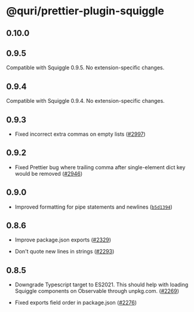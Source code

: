 # @quri/prettier-plugin-squiggle

## 0.10.0

## 0.9.5

Compatible with Squiggle 0.9.5. No extension-specific changes.

## 0.9.4

Compatible with Squiggle 0.9.4. No extension-specific changes.

## 0.9.3

* Fixed incorrect extra commas on empty lists ([#2997](https://github.com/quantified-uncertainty/squiggle/pull/2997))

## 0.9.2

* Fixed Prettier bug where trailing comma after single-element dict key would be removed ([#2946](https://github.com/quantified-uncertainty/squiggle/pull/2946))

## 0.9.0

* Improved formatting for pipe statements and newlines ([`b5d1394`](https://github.com/quantified-uncertainty/squiggle/commit/b5d139465c72a742b0ac319068d4acc1d7ab0e4d))

## 0.8.6

* Improve package.json exports ([#2329](https://github.com/quantified-uncertainty/squiggle/pull/2329))

* Don't quote new lines in strings ([#2293](https://github.com/quantified-uncertainty/squiggle/pull/2293))

## 0.8.5

* Downgrade Typescript target to ES2021. This should help with loading Squiggle components on Observable through unpkg.com. ([#2269](https://github.com/quantified-uncertainty/squiggle/pull/2269))

* Fixed exports field order in package.json ([#2276](https://github.com/quantified-uncertainty/squiggle/pull/2276))